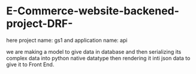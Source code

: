 # E-Commerce-website-backened-project-DRF-

here project name: gs1 
and application name: api

we are making a model to give data in database and then serializing its complex data into python native datatype then rendering it inti json data to give it to Front End.
